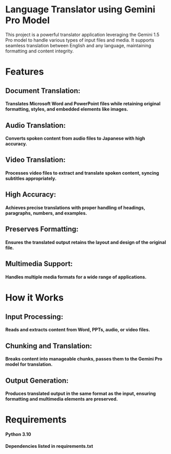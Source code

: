 # Language Translator using Gemini Pro Model
This project is a powerful translator application leveraging the Gemini 1.5 Pro model to handle various types of input files and media. It supports seamless translation between English and any language, maintaining formatting and content integrity.

# Features
## Document Translation: 
#### Translates Microsoft Word and PowerPoint files while retaining original formatting, styles, and embedded elements like images.
## Audio Translation: 
#### Converts spoken content from audio files to Japanese with high accuracy.
## Video Translation: 
#### Processes video files to extract and translate spoken content, syncing subtitles appropriately.
## High Accuracy: 
#### Achieves precise translations with proper handling of headings, paragraphs, numbers, and examples.
## Preserves Formatting: 
#### Ensures the translated output retains the layout and design of the original file.
## Multimedia Support: 
#### Handles multiple media formats for a wide range of applications.
# How it Works
## Input Processing: 
#### Reads and extracts content from Word, PPTs, audio, or video files.
## Chunking and Translation: 
#### Breaks content into manageable chunks, passes them to the Gemini Pro model for translation.
## Output Generation: 
#### Produces translated output in the same format as the input, ensuring formatting and multimedia elements are preserved.
# Requirements
#### Python 3.10
#### Dependencies listed in requirements.txt
